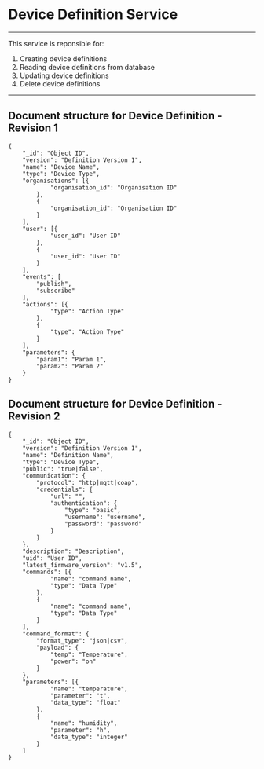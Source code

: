 # Device Definition Service
***
This service is reponsible for:
1. Creating device definitions
2. Reading device definitions from database
3. Updating device definitions
4. Delete device definitions

***
## Document structure for Device Definition - Revision 1
```
{
	"_id": "Object ID",
	"version": "Definition Version 1",
	"name": "Device Name",
	"type": "Device Type",
	"organisations": [{
			"organisation_id": "Organisation ID"
		},
		{
			"organisation_id": "Organisation ID"
		}
	],
	"user": [{
			"user_id": "User ID"
		},
		{
			"user_id": "User ID"
		}
	],
	"events": [
		"publish",
		"subscribe"
	],
	"actions": [{
			"type": "Action Type"
		},
		{
			"type": "Action Type"
		}
	],
	"parameters": {
		"param1": "Param 1",
		"param2": "Param 2"
	}
}
```

## Document structure for Device Definition - Revision 2
```
{
	"_id": "Object ID",
	"version": "Definition Version 1",
	"name": "Definition Name",
	"type": "Device Type",
	"public": "true|false",
	"communication": {
		"protocol": "http|mqtt|coap",
		"credentials": {
			"url": "",
			"authentication": {
				"type": "basic",
				"username": "username",
				"password": "password"
			}
		}
	},
	"description": "Description",
	"uid": "User ID",
	"latest_firmware_version": "v1.5",
	"commands": [{
			"name": "command name",
			"type": "Data Type"
		},
		{
			"name": "command name",
			"type": "Data Type"
		}
	],
	"command_format": {
		"format_type": "json|csv",
		"payload": {
			"temp": "Temperature",
			"power": "on"
		}
	},
	"parameters": [{
			"name": "temperature",
			"parameter": "t",
			"data_type": "float"
		},
		{
			"name": "humidity",
			"parameter": "h",
			"data_type": "integer"
		}
	]
}
```

